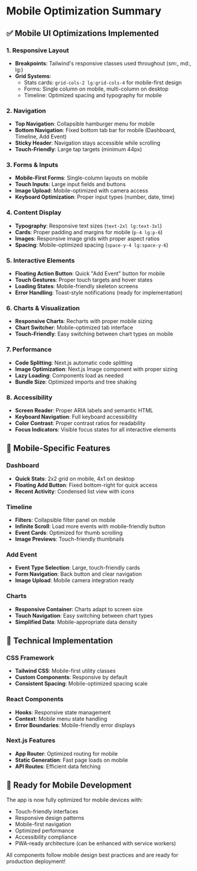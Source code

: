 # Mobile Optimization Summary

## ✅ Mobile UI Optimizations Implemented

### 1. **Responsive Layout**
- **Breakpoints**: Tailwind's responsive classes used throughout (sm:, md:, lg:)
- **Grid Systems**: 
  - Stats cards: `grid-cols-2 lg:grid-cols-4` for mobile-first design
  - Forms: Single column on mobile, multi-column on desktop
  - Timeline: Optimized spacing and typography for mobile

### 2. **Navigation**
- **Top Navigation**: Collapsible hamburger menu for mobile
- **Bottom Navigation**: Fixed bottom tab bar for mobile (Dashboard, Timeline, Add Event)
- **Sticky Header**: Navigation stays accessible while scrolling
- **Touch-Friendly**: Large tap targets (minimum 44px)

### 3. **Forms & Inputs**
- **Mobile-First Forms**: Single-column layouts on mobile
- **Touch Inputs**: Large input fields and buttons
- **Image Upload**: Mobile-optimized with camera access
- **Keyboard Optimization**: Proper input types (number, date, time)

### 4. **Content Display**
- **Typography**: Responsive text sizes (`text-2xl lg:text-3xl`)
- **Cards**: Proper padding and margins for mobile (`p-4 lg:p-6`)
- **Images**: Responsive image grids with proper aspect ratios
- **Spacing**: Mobile-optimized spacing (`space-y-4 lg:space-y-6`)

### 5. **Interactive Elements**
- **Floating Action Button**: Quick "Add Event" button for mobile
- **Touch Gestures**: Proper touch targets and hover states
- **Loading States**: Mobile-friendly skeleton screens
- **Error Handling**: Toast-style notifications (ready for implementation)

### 6. **Charts & Visualization**
- **Responsive Charts**: Recharts with proper mobile sizing
- **Chart Switcher**: Mobile-optimized tab interface
- **Touch-Friendly**: Easy switching between chart types on mobile

### 7. **Performance**
- **Code Splitting**: Next.js automatic code splitting
- **Image Optimization**: Next.js Image component with proper sizing
- **Lazy Loading**: Components load as needed
- **Bundle Size**: Optimized imports and tree shaking

### 8. **Accessibility**
- **Screen Reader**: Proper ARIA labels and semantic HTML
- **Keyboard Navigation**: Full keyboard accessibility
- **Color Contrast**: Proper contrast ratios for readability
- **Focus Indicators**: Visible focus states for all interactive elements

## 📱 Mobile-Specific Features

### Dashboard
- **Quick Stats**: 2x2 grid on mobile, 4x1 on desktop
- **Floating Add Button**: Fixed bottom-right for quick access
- **Recent Activity**: Condensed list view with icons

### Timeline
- **Filters**: Collapsible filter panel on mobile
- **Infinite Scroll**: Load more events with mobile-friendly button
- **Event Cards**: Optimized for thumb scrolling
- **Image Previews**: Touch-friendly thumbnails

### Add Event
- **Event Type Selection**: Large, touch-friendly cards
- **Form Navigation**: Back button and clear navigation
- **Image Upload**: Mobile camera integration ready

### Charts
- **Responsive Container**: Charts adapt to screen size
- **Touch Navigation**: Easy switching between chart types
- **Simplified Data**: Mobile-appropriate data density

## 🔧 Technical Implementation

### CSS Framework
- **Tailwind CSS**: Mobile-first utility classes
- **Custom Components**: Responsive by default
- **Consistent Spacing**: Mobile-optimized spacing scale

### React Components
- **Hooks**: Responsive state management
- **Context**: Mobile menu state handling
- **Error Boundaries**: Mobile-friendly error displays

### Next.js Features
- **App Router**: Optimized routing for mobile
- **Static Generation**: Fast page loads on mobile
- **API Routes**: Efficient data fetching

## 🚀 Ready for Mobile Development

The app is now fully optimized for mobile devices with:
- Touch-friendly interfaces
- Responsive design patterns
- Mobile-first navigation
- Optimized performance
- Accessibility compliance
- PWA-ready architecture (can be enhanced with service workers)

All components follow mobile design best practices and are ready for production deployment!
